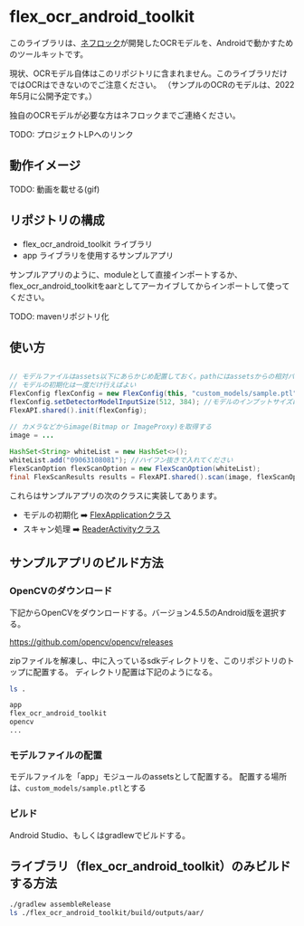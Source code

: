 # flex_ocr_android_toolkit

このライブラリは、[ネフロック](https://nefrock.com)が開発したOCRモデルを、Androidで動かすためのツールキットです。

現状、OCRモデル自体はこのリポジトリに含まれません。このライブラリだけではOCRはできないのでご注意ください。
（サンプルのOCRのモデルは、2022年5月に公開予定です。）

独自のOCRモデルが必要な方はネフロックまでご連絡ください。

TODO: プロジェクトLPへのリンク

## 動作イメージ

TODO: 動画を載せる(gif)

## リポジトリの構成

- flex_ocr_android_toolkit ライブラリ
- app ライブラリを使用するサンプルアプリ

サンプルアプリのように、moduleとして直接インポートするか、
flex_ocr_android_toolkitをaarとしてアーカイブしてからインポートして使ってください。

TODO: mavenリポジトリ化

## 使い方

```Java

// モデルファイルはassets以下にあらかじめ配置しておく。pathにはassetsからの相対パスを指定する。
// モデルの初期化は一度だけ行えばよい
FlexConfig flexConfig = new FlexConfig(this, "custom_models/sample.ptl");
flexConfig.setDetectorModelInputSize(512, 384); //モデルのインプットサイズに合わせる
FlexAPI.shared().init(flexConfig);

// カメラなどからimage(Bitmap or ImageProxy)を取得する
image = ...        
        
HashSet<String> whiteList = new HashSet<>();
whiteList.add("09063108081"); //ハイフン抜きで入れてください
FlexScanOption flexScanOption = new FlexScanOption(whiteList);
final FlexScanResults results = FlexAPI.shared().scan(image, flexScanOption);
```

これらはサンプルアプリの次のクラスに実装してあります。

- モデルの初期化 :arrow_right: [FlexApplicationクラス](./app/src/main/java/com/nefrock/flex/app/FlexApplication.java)
- スキャン処理 :arrow_right: [ReaderActivityクラス](./app/src/main/java/com/nefrock/flex/app/ReaderActivity.java)

## サンプルアプリのビルド方法

### OpenCVのダウンロード

下記からOpenCVをダウンロードする。バージョン4.5.5のAndroid版を選択する。

https://github.com/opencv/opencv/releases

zipファイルを解凍し、中に入っているsdkディレクトリを、このリポジトリのトップに配置する。
ディレクトリ配置は下記のようになる。

```bash
ls .

app
flex_ocr_android_toolkit
opencv
...
```


### モデルファイルの配置

モデルファイルを「app」モジュールのassetsとして配置する。
配置する場所は、`custom_models/sample.ptl`とする

### ビルド
Android Studio、もしくはgradlewでビルドする。

## ライブラリ（flex_ocr_android_toolkit）のみビルドする方法

```bash
./gradlew assembleRelease
ls ./flex_ocr_android_toolkit/build/outputs/aar/
```
